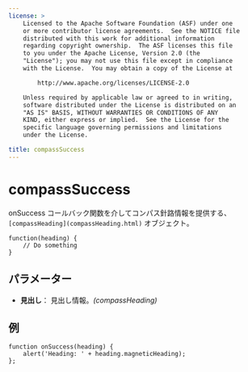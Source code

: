 ```yaml
---
license: >
    Licensed to the Apache Software Foundation (ASF) under one
    or more contributor license agreements.  See the NOTICE file
    distributed with this work for additional information
    regarding copyright ownership.  The ASF licenses this file
    to you under the Apache License, Version 2.0 (the
    "License"); you may not use this file except in compliance
    with the License.  You may obtain a copy of the License at

        http://www.apache.org/licenses/LICENSE-2.0

    Unless required by applicable law or agreed to in writing,
    software distributed under the License is distributed on an
    "AS IS" BASIS, WITHOUT WARRANTIES OR CONDITIONS OF ANY
    KIND, either express or implied.  See the License for the
    specific language governing permissions and limitations
    under the License.

title: compassSuccess
---
```


# compassSuccess

onSuccess コールバック関数を介してコンパス針路情報を提供する、 `[compassHeading](compassHeading.html)` オブジェクト。

    function(heading) {
        // Do something
    }
    

## パラメーター

*   **見出し**： 見出し情報。*(compassHeading)*

## 例

    function onSuccess(heading) {
        alert('Heading: ' + heading.magneticHeading);
    };